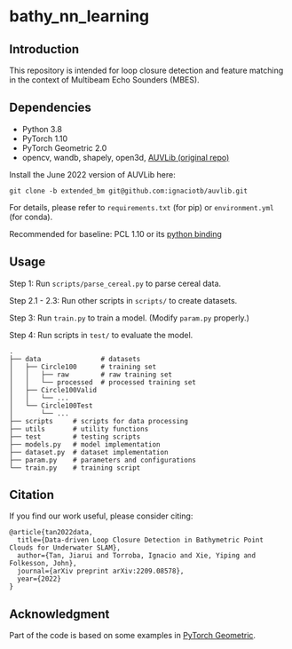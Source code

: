 # bathy_nn_learning

## Introduction

This repository is intended for loop closure detection and feature matching in the context of Multibeam Echo Sounders (MBES).

## Dependencies 

* Python 3.8
* PyTorch 1.10
* PyTorch Geometric 2.0
* opencv, wandb, shapely, open3d, [AUVLib (original repo)](https://github.com/nilsbore/auvlib)

Install the June 2022 version of AUVLib here:
    
    git clone -b extended_bm git@github.com:ignaciotb/auvlib.git

For details, please refer to `requirements.txt` (for pip) or `environment.yml` (for conda).

Recommended for baseline: PCL 1.10 or its [python binding](https://github.com/lijx10/PCLKeypoints)

## Usage

Step 1: Run `scripts/parse_cereal.py` to parse cereal data.

Step 2.1 - 2.3: Run other scripts in `scripts/` to create datasets.

Step 3: Run `train.py` to train a model. (Modify `param.py` properly.)

Step 4: Run scripts in `test/` to evaluate the model.

    .
    ├── data               # datasets
    │   ├── Circle100      # training set
    │   │   ├── raw        # raw training set
    │   │   └── processed  # processed training set
    │   ├── Circle100Valid
    │   │   └── ...
    │   └── Circle100Test
    │       └── ...
    ├── scripts     # scripts for data processing
    ├── utils       # utility functions 
    ├── test        # testing scripts
    ├── models.py   # model implementation
    ├── dataset.py  # dataset implementation
    ├── param.py    # parameters and configurations
    └── train.py    # training script

## Citation

If you find our work useful, please consider citing:

    @article{tan2022data,
      title={Data-driven Loop Closure Detection in Bathymetric Point Clouds for Underwater SLAM},
      author={Tan, Jiarui and Torroba, Ignacio and Xie, Yiping and Folkesson, John},
      journal={arXiv preprint arXiv:2209.08578},
      year={2022}
    }
        
## Acknowledgment

Part of the code is based on some examples in [PyTorch Geometric](
https://github.com/pyg-team/pytorch_geometric/blob/master/examples/pointnet2_segmentation.py).
